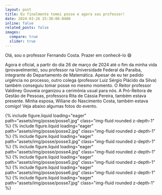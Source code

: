 ```yaml
---
layout: post
title: Eu finalmente tomei posse e agora sou professor!
date: 2024-03-26 15:30:00-0400
inline: false
related_posts: false
images:
  compare: true
  slider: true
---
```


Olá, sou o professor Fernando Costa. Prazer em conhecê-lo :smile:

Agora é oficial, a partir do dia 26 de março de 2024 até o fim da minha vida (provavelmente), sou professor na Universidade Federal da Paraíba, integrante do Departamento de Matemática. Apesar de eu ter pedido urgência no processo, outro colega (professor Luiz Sérgio Plácido da Silva) também conseguiu tomar posse no mesmo momento. O Reitor professor Valdiney Gouveia organizou a cerimônia usual para nós. A Pró-Reitora de Gestão de Pessoas, professora Rita de Cássia Pereira, também estava presente. Minha esposa, Wiliane do Nascimento Costa, também estava comigo! Veja abaixo algumas fotos do evento.

<swiper-container keyboard="true" navigation="true" pagination="true" pagination-clickable="true" pagination-dynamic-bullets="true" rewind="true">
  <swiper-slide>{% include figure.liquid loading="eager" path="assets/img/posse/posse1.jpg" class="img-fluid rounded z-depth-1" %}</swiper-slide>
  <swiper-slide>{% include figure.liquid loading="eager" path="assets/img/posse/posse2.jpg" class="img-fluid rounded z-depth-1" %}</swiper-slide>
  <swiper-slide>{% include figure.liquid loading="eager" path="assets/img/posse/posse3.jpg" class="img-fluid rounded z-depth-1" %}</swiper-slide>
  <swiper-slide>{% include figure.liquid loading="eager" path="assets/img/posse/posse4.jpg" class="img-fluid rounded z-depth-1" %}</swiper-slide>
  <swiper-slide>{% include figure.liquid loading="eager" path="assets/img/posse/posse5.jpg" class="img-fluid rounded z-depth-1" %}</swiper-slide>
  <swiper-slide>{% include figure.liquid loading="eager" path="assets/img/posse/posse6.jpg" class="img-fluid rounded z-depth-1" %}</swiper-slide>
  <swiper-slide>{% include figure.liquid loading="eager" path="assets/img/posse/posse7.jpg" class="img-fluid rounded z-depth-1" %}</swiper-slide>
</swiper-container>
